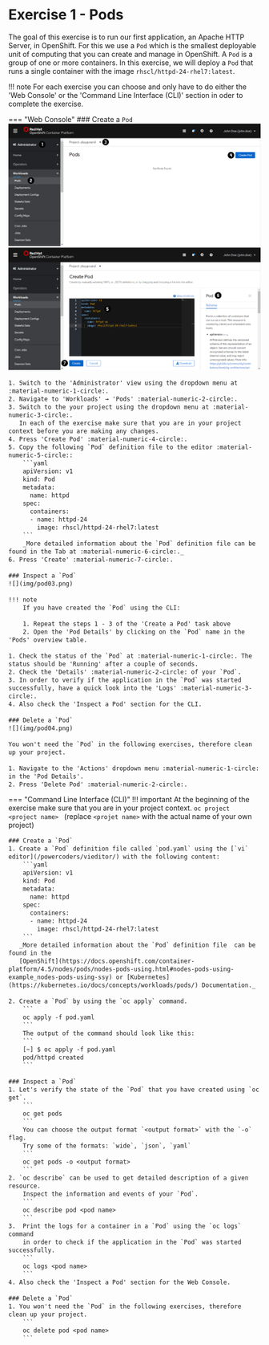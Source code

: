 # Exercise 1 - Pods
The goal of this exercise is to run our first application, an Apache HTTP Server, in OpenShift.
For this we use a `Pod` which is the smallest deployable unit of computing that you can create 
and manage in OpenShift. A `Pod` is a group of one or more containers. In this exercise, we will
deploy a `Pod` that runs a single container with the image `rhscl/httpd-24-rhel7:latest`.

!!! note
    For each exercise you can choose and only have to do either the 'Web Console' or the 'Command Line 
    Interface (CLI)' section in oder to complete the exercise.

=== "Web Console"
    ### Create a `Pod`
    ![](img/pod01.png)
    ![](img/pod02.png)

    1. Switch to the 'Administrator' view using the dropdown menu at :material-numeric-1-circle:.
    2. Navigate to 'Workloads' → 'Pods' :material-numeric-2-circle:.
    3. Switch to the your project using the dropdown menu at :material-numeric-3-circle:.
       In each of the exercise make sure that you are in your project context before you are making any changes.
    4. Press 'Create Pod' :material-numeric-4-circle:.
    5. Copy the following `Pod` definition file to the editor :material-numeric-5-circle::
        ```yaml
        apiVersion: v1
        kind: Pod
        metadata:
          name: httpd
        spec:
          containers:
          - name: httpd-24
            image: rhscl/httpd-24-rhel7:latest
        ```
        _More detailed information about the `Pod` definition file can be found in the Tab at :material-numeric-6-circle:._
    6. Press 'Create' :material-numeric-7-circle:.
    
    ### Inspect a `Pod`
    ![](img/pod03.png)

    !!! note
        If you have created the `Pod` using the CLI:

        1. Repeat the steps 1 - 3 of the 'Create a Pod' task above
        2. Open the 'Pod Details' by clicking on the `Pod` name in the 'Pods' overview table. 

    1. Check the status of the `Pod` at :material-numeric-1-circle:. The status should be 'Running' after a couple of seconds.
    2. Check the 'Details' :material-numeric-2-circle: of your `Pod`.
    3. In order to verify if the application in the `Pod` was started successfully, have a quick look into the 'Logs' :material-numeric-3-circle:.
    4. Also check the 'Inspect a Pod' section for the CLI.
    
    ### Delete a `Pod`
    ![](img/pod04.png)

    You won't need the `Pod` in the following exercises, therefore clean up your project.

    1. Navigate to the 'Actions' dropdown menu :material-numeric-1-circle: in the 'Pod Details'.
    2. Press 'Delete Pod' :material-numeric-2-circle:.


=== "Command Line Interface (CLI)"
    !!! important
        At the beginning of the exercise make sure that you are in your project context. 
        ```
        oc project <project name> 
        ```
        (replace `<projet name>` with the actual name of your own project)

    ### Create a `Pod`
    1. Create a `Pod` definition file called `pod.yaml` using the [`vi` editor](/powercoders/vieditor/) with the following content:
        ```yaml
        apiVersion: v1
        kind: Pod
        metadata:
          name: httpd
        spec:
          containers:
          - name: httpd-24
            image: rhscl/httpd-24-rhel7:latest
        ```
       _More detailed information about the `Pod` definition file  can be found in the
       [OpenShift](https://docs.openshift.com/container-platform/4.5/nodes/pods/nodes-pods-using.html#nodes-pods-using-example_nodes-pods-using-ssy) or [Kubernetes](https://kubernetes.io/docs/concepts/workloads/pods/) Documentation._
       
    2. Create a `Pod` by using the `oc apply` command.
        ```
        oc apply -f pod.yaml
        ```
        The output of the command should look like this:
        ```
        [~] $ oc apply -f pod.yaml
        pod/httpd created
        ```
    
    ### Inspect a `Pod`
    1. Let's verify the state of the `Pod` that you have created using `oc get`.
        ```
        oc get pods 
        ```
        You can choose the output format `<output format>` with the `-o` flag. 
        Try some of the formats: `wide`, `json`, `yaml`
        ```
        oc get pods -o <output format>
        ```
    2. `oc describe` can be used to get detailed description of a given resource. 
        Inspect the information and events of your `Pod`.
        ```
        oc describe pod <pod name>
        ```
    3.  Print the logs for a container in a `Pod` using the `oc logs` command
        in order to check if the application in the `Pod` was started successfully.
        ```
        oc logs <pod name>
        ```
    4. Also check the 'Inspect a Pod' section for the Web Console.
    
    ### Delete a `Pod`
    1. You won't need the `Pod` in the following exercises, therefore clean up your project.
        ```
        oc delete pod <pod name>
        ```